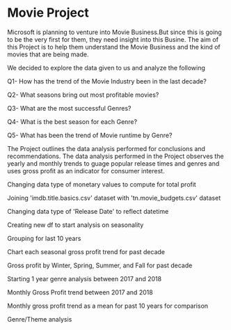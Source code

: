 # Movie Project

Microsoft is planning to venture into Movie Business.But since this is going to be the very first for them, they need insight into this Busine. The aim of this Project is to help them understand the Movie Business and the kind of movies that are being made. 

We decided to explore the data given to us and analyze the following

Q1- How has the trend of the Movie Industry been in the last decade?

Q2- What seasons bring out most profitable movies?

Q3- What are the most successful Genres?

Q4- What is the best season for each Genre?

Q5- What has been the trend of Movie runtime by Genre?

The Project outlines the data analysis performed for conclusions and recommendations. The data analysis performed in the Project  observes the yearly and monthly trends to guage popular release times and genres and uses gross profit as an indicator for consumer interest.

Changing data type of monetary values to compute for total profit

Joining 'imdb.title.basics.csv' dataset with 'tn.movie_budgets.csv' dataset

Changing data type of 'Release Date' to reflect datetime

Creating new df to start analysis on seasonality

Grouping for last 10 years

Chart each seasonal gross profit trend for past decade

Gross profit by Winter, Spring, Summer, and Fall for past decade

Starting 1 year genre analysis between 2017 and 2018

Monthly Gross Profit trend between 2017 and 2018

Monthly gross profit trend as a mean for past 10 years for comparison

Genre/Theme analysis
